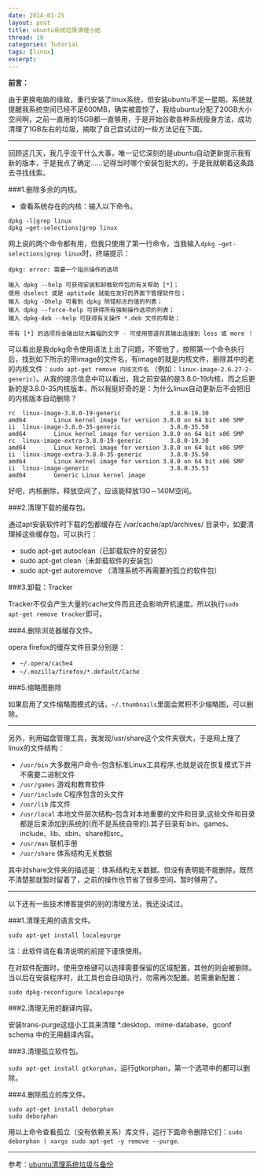 ```yaml
---
date: 2014-01-25
layout: post
title: ubuntu系统垃圾清理小结
thread: 18
categories: Tutorial
tags: [linux]
excerpt: 
---
```


**前言：**

由于更换电脑的缘故，重行安装了linux系统，但安装ubuntu不足一星期，系统就提醒我系统空间已经不足600MB，确实被震惊了，我给ubuntu分配了20GB大小空间啊，之前一直用的15GB都一直够用，于是开始谷歌各种系统瘦身方法，成功清理了1GB左右的垃圾，摘取了自己尝试过的一些方法记在下面。

----

回顾这几天，我几乎没干什么大事，唯一记忆深刻的是ubuntu自动更新提示我有新的版本，于是我点了确定……记得当时哪个安装包挺大的，于是我就朝着这条路去寻找线索。

###1.删除多余的内核。

* 查看系统存在的内核：输入以下命令。

```
dpkg -l|grep linux
dpkg –get-selections|grep linux
```

网上说的两个命令都有用，但我只使用了第一行命令，当我输入`dpkg –get-selections|grep linux`时，终端提示：

```
dpkg: error: 需要一个指示操作的选项

输入 dpkg --help 可获得安装和卸载软件包的有关帮助 [*]；
使用 dselect 或是 aptitude 就能在友好的界面下管理软件包；
输入 dpkg -Dhelp 可看到 dpkg 除错标志的值的列表；
输入 dpkg --force-help 可获得所有强制操作选项的列表；
输入 dpkg-deb --help 可获得有关操作 *.deb 文件的帮助；

带有 [*] 的选项将会输出较大篇幅的文字 - 可使用管道将其输出连接到 less 或 more ！
```

可以看出是我dpkg命令使用语法上出了问题，不管他了，按照第一个命令执行后，找到如下所示的带image的文件名，有image的就是内核文件，删除其中的老的内核文件：`sudo apt-get remove 内核文件名` （例如：`linux-image-2.6.27-2-generic`）。从我的提示信息中可以看出，我之前安装的是3.8.0-19内核，而之后更新的是3.8.0-35内核版本，所以我挺好奇的是：为什么linux自动更新后不会把旧的内核版本自动删除？

```
rc  linux-image-3.8.0-19-generic              3.8.0-19.30                              amd64        Linux kernel image for version 3.8.0 on 64 bit x86 SMP
ii  linux-image-3.8.0-35-generic              3.8.0-35.50                              amd64        Linux kernel image for version 3.8.0 on 64 bit x86 SMP
rc  linux-image-extra-3.8.0-19-generic        3.8.0-19.30                              amd64        Linux kernel image for version 3.8.0 on 64 bit x86 SMP
ii  linux-image-extra-3.8.0-35-generic        3.8.0-35.50                              amd64        Linux kernel image for version 3.8.0 on 64 bit x86 SMP
ii  linux-image-generic                       3.8.0.35.53                              amd64        Generic Linux kernel image
```

好吧，内核删除，释放空间了，应该能释放130－140M空间。

###2.清理下载的缓存包。

通过apt安装软件时下载的包都缓存在 /var/cache/apt/archives/ 目录中，如要清理掉这些缓存包，可以执行：

* sudo apt-get autoclean（已卸载软件的安装包）
* sudo apt-get clean（未卸载软件的安装包）
* sudo apt-get autoremove （清理系统不再需要的孤立的软件包）

###3.卸载：Tracker

Tracker不仅会产生大量的cache文件而且还会影响开机速度。所以执行`sudo apt-get remove tracker`即可。

###4.删除浏览器缓存文件。

opera firefox的缓存文件目录分别是：

* `~/.opera/cache4`
* `~/.mozilla/firefox/*.default/Cache`

###5.缩略图删除

如果启用了文件缩略图模式的话，`~/.thumbnails`里面会累积不少缩略图，可以删除。

----

另外，利用磁盘管理工具，我发现/usr/share这个文件夹很大，于是网上搜了linux的文件结构：

* `/usr/bin` 大多数用户命令–包含标准Linux工具程序,也就是说在恢复模式下并不需要二进制文件 
* `/usr/games` 游戏和教育软件 
* `/usr/include` C程序包含的头文件 
* `/usr/lib` 库文件 
* `/usr/local` 本地文件层次结构–包含对本地重要的文件和目录,这些文件和目录都是后来添加到系统的(而不是系统自带的).其子目录有:bin、games、include、lib、sbin、share和src。 
* `/usr/man` 联机手册 
* `/usr/share` 体系结构无关数据

其中对share文件夹的描述是：体系结构无关数据。但没有表明能不能删除，既然不清楚那就暂时留着了，之前的操作也节省了很多空间，暂时够用了。

----

以下还有一些技术博客提供的别的清理方法，我还没试过。

###1.清理无用的语言文件。

```
sudo apt-get install localepurge
```

注：此软件请在看清说明的前提下谨慎使用。

在对软件配置时，使用空格键可以选择需要保留的区域配置，其他的则会被删除。当以后在安装程序时，此工具也会自动执行，勿需再次配置。若需重新配置：

```
sudo dpkg-reconfigure localepurge
```

###2.清理无用的翻译内容。

安装trans-purge这组小工具来清理 *.desktop、mime-database、gconf schema 中的无用翻译内容。

###3.清理孤立软件包。

`sudo apt-get install gtkorphan`，运行gtkorphan，第一个选项中的都可以删除。

###4.删除孤立的库文件。

```
sudo apt-get install deborphan
sudo deborphan
```

用以上命令查看孤立（没有依赖关系）库文件，运行下面命令删除它们：`sudo deborphan | xargs sudo apt-get -y remove --purge`.

----

参考：[ubuntu清理系统垃圾与备份](http://www.cnblogs.com/yc_sunniwell/archive/2010/07/15/1778265.html)

